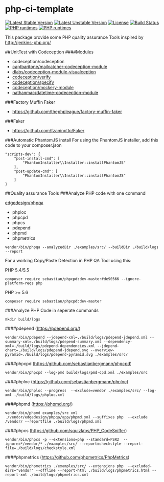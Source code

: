 # php-ci-template
[![Latest Stable Version](https://poser.pugx.org/mario-naether/php-ci-template/v/stable)](https://packagist.org/packages/mario-naether/php-ci-template)
[![Latest Unstable Version](https://poser.pugx.org/mario-naether/php-ci-template/v/unstable)](https://packagist.org/packages/mario-naether/php-ci-template)
[![License](https://poser.pugx.org/mario-naether/php-ci-template/license)](https://packagist.org/packages/mario-naether/php-ci-template)
[![Build Status](https://travis-ci.org/mario-naether/php-ci-template.svg?branch=0.4.0)](https://travis-ci.org/mario-naether/php-ci-template)
[![PHP runtimes](https://php-eye.com/badge/mario-naether/php-ci-template/tested.svg?style=plastic)](http://php-eye.com/package/mario-naether/php-ci-template)
[![PHP runtimes](http://php-eye.com/badge/mario-naether/php-ci-template/not-tested.svg?style=plastic)](http://php-eye.com/package/mario-naether/php-ci-template)

This package provide some PHP quality assurance Tools inspired by http://jenkins-php.org/

##UnitTest with Codeception 
####Modules
* codeception/codeception
* [captbaritone/mailcatcher-codeception-module](https://github.com/captbaritone/codeception-mailcatcher-module)
* [dlabs/codeception-module-visualception](https://github.com/DigitalProducts/codeception-module-visualception)
* [codeception/verify](https://github.com/Codeception/Verify)
* [codeception/specify](https://github.com/Codeception/Specify)
* [codeception/mockery-module](http://budiirawan.com/using-mockery-codeception) 
* [nathanmac/datetime-codeception-module](https://github.com/nathanmac/datetime-codeception-module)


###Factory Muffin Faker
* https://github.com/thephpleague/factory-muffin-faker

###Faker
* https://github.com/fzaninotto/Faker


###Automatic PhantomJS install
For using the PhantomJS installer, add this code to your composer.json
````
"scripts-dev": {
    "post-install-cmd": [
        "PhantomInstaller\\Installer::installPhantomJS"
    ],
    "post-update-cmd": [
        "PhantomInstaller\\Installer::installPhantomJS"
    ]
}
````


##Quality assurance Tools
###Analyze PHP code with one command

[edgedesign/phpqa](https://github.com/EdgedesignCZ/phpqa)

* phploc
* phpcpd
* phpcs
* pdepend
* phpmd
* phpmetrics

```
vendor/bin/phpqa --analyzedDir ./examples/src/ --buildDir ./build/logs --report
```

For a working Copy/Paste Detection in PHP QA Tool using this:

PHP 5.4/5.5
````
composer require sebastian/phpcpd:dev-master#de90566 --ignore-platform-reqs php
````
PHP >= 5.6
````
composer require sebastian/phpcpd:dev-master
````

###Analyze PHP Code in seperate commands
```
mkdir build/logs
```
####pdepend (https://pdepend.org/)
```
vendor/bin/pdepend --jdepend-xml=./build/logs/pdepend-jdepend.xml --summary-xml=./build/logs/pdepend-summary.xml --dependency-xml=./build/logs/pdepend-dependencies.xml --jdepend-chart=./build/logs/pdepend-jdepend.svg --overview-pyramid=./build/logs/pdepend-pyramid.svg ./examples/src/
```

####phpcpd (https://github.com/sebastianbergmann/phpcpd)
```
vendor/bin/phpcpd --log-pmd build/logs/pmd-cpd.xml ./examples/src
```
 
####phploc (https://github.com/sebastianbergmann/phploc)
```
vendor/bin/phploc --progress  --exclude=vendor ./examples/src/ --log-xml ./build/logs/phploc.xml
```

####phpmd (https://phpmd.org/)
````
vendor/bin/phpmd examples/src xml ./vendor/edgedesign/phpqa/app/phpmd.xml --suffixes php  --exclude /vendor/ --reportfile ./build/logs/phpmd.xml
````

####phpcs (https://github.com/squizlabs/PHP_CodeSniffer)
````
vendor/bin/phpcs -p --extensions=php --standard=PSR2  --ignore=*/vendor/* ./examples/src/ --report=checkstyle --report-file=./build/logs/checkstyle.xml
````

####phpmetrics (https://github.com/phpmetrics/PhpMetrics)
````
vendor/bin/phpmetrics ./examples/src/ --extensions php  --excluded-dirs="vendor" --offline --report-html ./build/logs/phpmetrics.html --report-xml ./build/logs/phpmetrics.xml
````